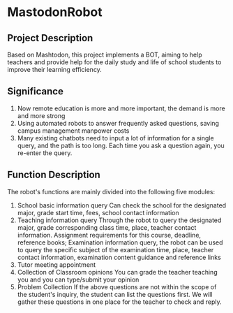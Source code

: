 # MastodonRobot

## Project Description

Based on Mashtodon, this project implements a BOT, aiming to help teachers and provide help for the daily study and life of school students to improve their learning efficiency.


## Significance
1.	Now remote education is more and more important, the demand is more and more strong
2.	Using automated robots to answer frequently asked questions, saving campus management manpower costs
3.	Many existing chatbots need to input a lot of information for a single query, and the path is too long. Each time you ask a question again, you re-enter the query.

## Function Description
The robot's functions are mainly divided into the following five modules:
1.	School basic information query Can check the school for the designated major, grade start time, fees, school contact information
2.	Teaching information query Through the robot to query the designated major, grade corresponding class time, place, teacher contact information. Assignment requirements for this course, deadline, reference books; Examination information query, the robot can be used to query the specific subject of the examination time, place, teacher contact information, examination content guidance and reference links
3.	Tutor meeting appointment
4.	Collection of Classroom opinions You can grade the teacher teaching you and you can type/submit your opinion
5.	Problem Collection
If the above questions are not within the scope of the student's inquiry, the student can list the questions first. We will gather these questions in one place for the teacher to check and reply.
